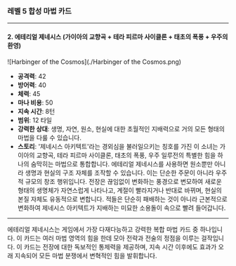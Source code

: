 ### 레벨 5 합성 마법 카드

---

#### 2. 에테리얼 제네시스 (가이아의 교향곡 + 테라 피르마 사이클론 + 태초의 폭풍 + 우주의 환영)
 ![Harbinger of the Cosmos](./Harbinger of the Cosmos.png)

- **공격력**: 42
- **방어력**: 40
- **체력**: 45
- **마나 비용**: 50
- **지속 시간**: 8턴
- **범위**: 12 타일
- **강력한 상대**: 생명, 자연, 원소, 현실에 대한 초월적인 지배력으로 거의 모든 형태의 마법을 다룰 수 있습니다.
- **스토리**: '제네시스 아키텍트'라는 경외심을 불러일으키는 칭호를 가진 이 소녀는 가이아의 교향곡, 테라 피르마 사이클론, 태초의 폭풍, 우주 일루전의 특별한 힘을 하나의 숨막히는 마법으로 통합합니다. 에테리얼 제네시스를 사용하면 원소뿐만 아니라 생명과 현실의 구조 자체를 조작할 수 있습니다. 이는 단순한 주문이 아니라 우주적 규모의 창조 행위입니다. 전장은 끊임없이 변화하는 풍경으로 변모하여 새로운 형태의 생명체가 자연스럽게 나타나고, 계절이 빨라지거나 반대로 바뀌며, 현실의 본질 자체도 유동적으로 변합니다. 적들은 단순히 패배하는 것이 아니라 근본적으로 변화하여 제네시스 아키텍트가 지배하는 미묘한 소용돌이 속으로 빨려 들어갑니다. 

---

에테리얼 제네시스는 게임에서 가장 다재다능하고 강력한 복합 마법 카드 중 하나입니다. 이 카드는 여러 마법 영역의 힘을 한데 모아 전략과 전술의 정점을 이루는 걸작입니다. 이 카드는 전장에 대한 독보적인 통제력을 제공하며, 지속 시간 이후에도 효과가 오래 지속되어 모든 마법 분쟁에서 변혁적인 힘을 발휘합니다.